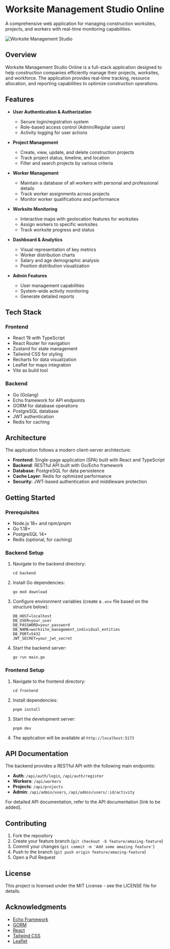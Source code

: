 # Worksite Management Studio Online

A comprehensive web application for managing construction worksites, projects, and workers with real-time monitoring capabilities.

![Worksite Management Studio](https://via.placeholder.com/800x400?text=Worksite+Management+Studio)

## Overview

Worksite Management Studio Online is a full-stack application designed to help construction companies efficiently manage their projects, worksites, and workforce. The application provides real-time tracking, resource allocation, and reporting capabilities to optimize construction operations.

## Features

- **User Authentication & Authorization**
  - Secure login/registration system
  - Role-based access control (Admin/Regular users)
  - Activity logging for user actions

- **Project Management**
  - Create, view, update, and delete construction projects
  - Track project status, timeline, and location
  - Filter and search projects by various criteria

- **Worker Management**
  - Maintain a database of all workers with personal and professional details
  - Track worker assignments across projects
  - Monitor worker qualifications and performance

- **Worksite Monitoring**
  - Interactive maps with geolocation features for worksites
  - Assign workers to specific worksites
  - Track worksite progress and status

- **Dashboard & Analytics**
  - Visual representation of key metrics
  - Worker distribution charts
  - Salary and age demographic analysis
  - Position distribution visualization

- **Admin Features**
  - User management capabilities
  - System-wide activity monitoring
  - Generate detailed reports

## Tech Stack

### Frontend
- React 19 with TypeScript
- React Router for navigation
- Zustand for state management
- Tailwind CSS for styling
- Recharts for data visualization
- Leaflet for maps integration
- Vite as build tool

### Backend
- Go (Golang)
- Echo framework for API endpoints
- GORM for database operations
- PostgreSQL database
- JWT authentication
- Redis for caching

## Architecture

The application follows a modern client-server architecture:

- **Frontend**: Single-page application (SPA) built with React and TypeScript
- **Backend**: RESTful API built with Go/Echo framework
- **Database**: PostgreSQL for data persistence
- **Cache Layer**: Redis for optimized performance
- **Security**: JWT-based authentication and middleware protection

## Getting Started

### Prerequisites

- Node.js 18+ and npm/pnpm
- Go 1.18+
- PostgreSQL 14+
- Redis (optional, for caching)

### Backend Setup

1. Navigate to the backend directory:
   ```
   cd backend
   ```

2. Install Go dependencies:
   ```
   go mod download
   ```

3. Configure environment variables (create a `.env` file based on the structure below):
   ```
   DB_HOST=localhost
   DB_USER=your_user
   DB_PASSWORD=your_password
   DB_NAME=worksite_management_individual_entities
   DB_PORT=5432
   JWT_SECRET=your_jwt_secret
   ```

4. Start the backend server:
   ```
   go run main.go
   ```

### Frontend Setup

1. Navigate to the frontend directory:
   ```
   cd frontend
   ```

2. Install dependencies:
   ```
   pnpm install
   ```

3. Start the development server:
   ```
   pnpm dev
   ```

4. The application will be available at `http://localhost:5173`

## API Documentation

The backend provides a RESTful API with the following main endpoints:

- **Auth**: `/api/auth/login`, `/api/auth/register`
- **Workers**: `/api/workers`
- **Projects**: `/api/projects`
- **Admin**: `/api/admin/users`, `/api/admin/users/:id/activity`

For detailed API documentation, refer to the API documentation [link to be added].

## Contributing

1. Fork the repository
2. Create your feature branch (`git checkout -b feature/amazing-feature`)
3. Commit your changes (`git commit -m 'Add some amazing feature'`)
4. Push to the branch (`git push origin feature/amazing-feature`)
5. Open a Pull Request

## License

This project is licensed under the MIT License - see the LICENSE file for details.

## Acknowledgments

- [Echo Framework](https://echo.labstack.com/)
- [GORM](https://gorm.io/)
- [React](https://reactjs.org/)
- [Tailwind CSS](https://tailwindcss.com/)
- [Leaflet](https://leafletjs.com/) 